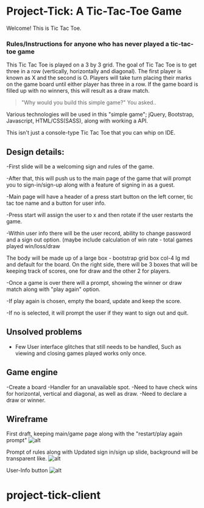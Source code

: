 # Project-Tick: A Tic-Tac-Toe Game

Welcome! This is Tic Tac Toe.


### Rules/Instructions for anyone who has never played a tic-tac-toe game
This Tic Tac Toe is played on a 3 by 3 grid.
The goal of Tic Tac Toe is to get three in a row (vertically, horizontally and diagonal). The first player is known as X and the second is O. Players will take turn placing their marks on the game board until either player has three in a row.
If the game board is filled up with no winners, this will result as a draw match.


>"Why would you build this simple game?" You asked..

Various technologies will be used in this "simple game"; jQuery, Bootstrap, Javascript, HTML/CSS(SASS), along with working a API.

This isn't just a console-type Tic Tac Toe that you can whip on IDE.

## Design details:
-First slide will be a welcoming sign and rules of the game.

-After that, this will push us to the main page of the game that will prompt you to sign-in/sign-up along with a feature of signing in as a guest.

-Main page will have a header of a press start button on the left corner, tic tac toe name and a button for user info.

-Press start will assign the user to x and then rotate if the user restarts the game.

-Within user info there will be the user record, ability to change password and a sign out option. (maybe include calculation of win rate - total games played win/loss/draw

The body will be made up of a large box - bootstrap grid box col-4 lg md and default for the board. On the right side, there will be 3 boxes that will be keeping track of scores, one for draw and the other 2 for players.

-Once a game is over there will a prompt, showing the winner or draw match along with "play again" option.

-If play again is chosen, empty the board, update and keep the score.

-If no is selected, it will prompt the user if they want to sign out and quit.

## Unsolved problems

- Few User interface glitches that still needs to be handled, Such as
viewing and closing games played works only once. 


## Game engine

-Create a board
-Handler for an unavailable spot.
-Need to have check wins for horizontal, vertical and diagonal, as well as draw.
-Need to declare a draw or winner.

## Wireframe

First draft, keeping main/game page along with the "restart/play again prompt"
![alt](https://i.imgur.com/0uWnItN.jpeg)

Prompt of rules along with Updated sign in/sign up slide, background will be transparent like.
![alt](https://i.imgur.com/Pn1F4Vn.jpg)

User-Info button
![alt](https://i.imgur.com/LRQtRFW.jpeg)
# project-tick-client
